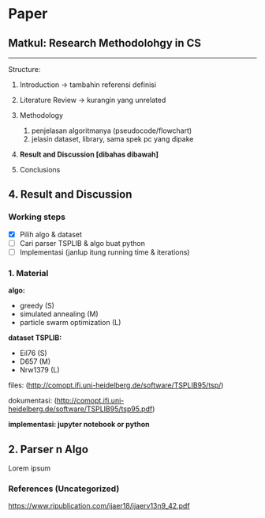 # Paper

## Matkul: Research Methodolohgy in CS

---

Structure:

1. Introduction -> tambahin referensi definisi
2. Literature Review -> kurangin yang unrelated
3. Methodology

   1. penjelasan algoritmanya (pseudocode/flowchart)
   2. jelasin dataset, library, sama spek pc yang dipake

4. **Result and Discussion [dibahas dibawah]**
5. Conclusions

## 4. Result and Discussion

### Working steps

- [x] Pilih algo & dataset
- [ ] Cari parser TSPLIB & algo buat python
- [ ] Implementasi (janlup itung running time & iterations)

### 1. Material

**algo:**

- greedy (S)
- simulated annealing (M)
- particle swarm optimization (L)

**dataset TSPLIB:**

- Eil76 (S)
- D657 (M)
- Nrw1379 (L)

files: (<http://comopt.ifi.uni-heidelberg.de/software/TSPLIB95/tsp/>)

dokumentasi: (<http://comopt.ifi.uni-heidelberg.de/software/TSPLIB95/tsp95.pdf>)

**implementasi: jupyter notebook or python**

## 2. Parser n Algo

Lorem ipsum

### References (Uncategorized)

<https://www.ripublication.com/ijaer18/ijaerv13n9_42.pdf>
